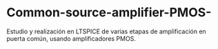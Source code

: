 # Common-source-amplifier-PMOS-
Estudio y realización en LTSPICE de varias etapas de amplificación en puerta común, usando amplificadores PMOS.
